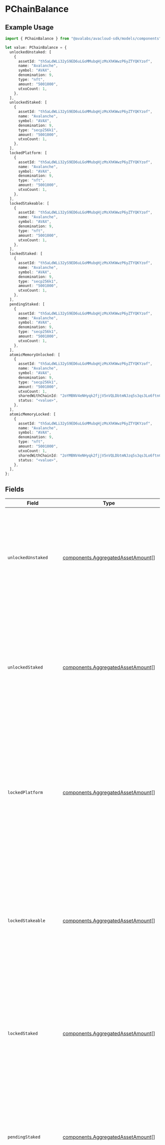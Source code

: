 # PChainBalance

## Example Usage

```typescript
import { PChainBalance } from "@avalabs/avacloud-sdk/models/components";

let value: PChainBalance = {
  unlockedUnstaked: [
    {
      assetId: "th5aLdWLi32yS9ED6uLGoMMubqHjzMsXhKWwzP6yZTYQKYzof",
      name: "Avalanche",
      symbol: "AVAX",
      denomination: 9,
      type: "nft",
      amount: "5001000",
      utxoCount: 1,
    },
  ],
  unlockedStaked: [
    {
      assetId: "th5aLdWLi32yS9ED6uLGoMMubqHjzMsXhKWwzP6yZTYQKYzof",
      name: "Avalanche",
      symbol: "AVAX",
      denomination: 9,
      type: "secp256k1",
      amount: "5001000",
      utxoCount: 1,
    },
  ],
  lockedPlatform: [
    {
      assetId: "th5aLdWLi32yS9ED6uLGoMMubqHjzMsXhKWwzP6yZTYQKYzof",
      name: "Avalanche",
      symbol: "AVAX",
      denomination: 9,
      type: "nft",
      amount: "5001000",
      utxoCount: 1,
    },
  ],
  lockedStakeable: [
    {
      assetId: "th5aLdWLi32yS9ED6uLGoMMubqHjzMsXhKWwzP6yZTYQKYzof",
      name: "Avalanche",
      symbol: "AVAX",
      denomination: 9,
      type: "nft",
      amount: "5001000",
      utxoCount: 1,
    },
  ],
  lockedStaked: [
    {
      assetId: "th5aLdWLi32yS9ED6uLGoMMubqHjzMsXhKWwzP6yZTYQKYzof",
      name: "Avalanche",
      symbol: "AVAX",
      denomination: 9,
      type: "secp256k1",
      amount: "5001000",
      utxoCount: 1,
    },
  ],
  pendingStaked: [
    {
      assetId: "th5aLdWLi32yS9ED6uLGoMMubqHjzMsXhKWwzP6yZTYQKYzof",
      name: "Avalanche",
      symbol: "AVAX",
      denomination: 9,
      type: "secp256k1",
      amount: "5001000",
      utxoCount: 1,
    },
  ],
  atomicMemoryUnlocked: [
    {
      assetId: "th5aLdWLi32yS9ED6uLGoMMubqHjzMsXhKWwzP6yZTYQKYzof",
      name: "Avalanche",
      symbol: "AVAX",
      denomination: 9,
      type: "secp256k1",
      amount: "5001000",
      utxoCount: 1,
      sharedWithChainId: "2oYMBNV4eNHyqk2fjjV5nVQLDbtmNJzq5s3qs3Lo6ftnC6FByM",
      status: "<value>",
    },
  ],
  atomicMemoryLocked: [
    {
      assetId: "th5aLdWLi32yS9ED6uLGoMMubqHjzMsXhKWwzP6yZTYQKYzof",
      name: "Avalanche",
      symbol: "AVAX",
      denomination: 9,
      type: "nft",
      amount: "5001000",
      utxoCount: 1,
      sharedWithChainId: "2oYMBNV4eNHyqk2fjjV5nVQLDbtmNJzq5s3qs3Lo6ftnC6FByM",
      status: "<value>",
    },
  ],
};
```

## Fields

| Field                                                                                                                                                                                                                                 | Type                                                                                                                                                                                                                                  | Required                                                                                                                                                                                                                              | Description                                                                                                                                                                                                                           |
| ------------------------------------------------------------------------------------------------------------------------------------------------------------------------------------------------------------------------------------- | ------------------------------------------------------------------------------------------------------------------------------------------------------------------------------------------------------------------------------------- | ------------------------------------------------------------------------------------------------------------------------------------------------------------------------------------------------------------------------------------- | ------------------------------------------------------------------------------------------------------------------------------------------------------------------------------------------------------------------------------------- |
| `unlockedUnstaked`                                                                                                                                                                                                                    | [components.AggregatedAssetAmount](../../models/components/aggregatedassetamount.md)[]                                                                                                                                                | :heavy_check_mark:                                                                                                                                                                                                                    | A list of objects containing P-chain Asset basic info, amount,  and utxo count of that Asset ID.  Denotes the amount of unstaked Avax that is consumable by any transaction.                                                          |
| `unlockedStaked`                                                                                                                                                                                                                      | [components.AggregatedAssetAmount](../../models/components/aggregatedassetamount.md)[]                                                                                                                                                | :heavy_check_mark:                                                                                                                                                                                                                    | A list of objects containing P-chain Asset basic info, amount,  and utxo count of that Asset ID.  Denotes the amount of staked Avax that is consumable by any transaction when the staking period ends.                               |
| `lockedPlatform`                                                                                                                                                                                                                      | [components.AggregatedAssetAmount](../../models/components/aggregatedassetamount.md)[]                                                                                                                                                | :heavy_check_mark:                                                                                                                                                                                                                    | A list of objects containing P-chain Asset basic info, amount,  and utxo count of that Asset ID.  Denotes the amount of unstaked Avax that is locked at the platform level and not consumable by any transaction at the current time. |
| `lockedStakeable`                                                                                                                                                                                                                     | [components.AggregatedAssetAmount](../../models/components/aggregatedassetamount.md)[]                                                                                                                                                | :heavy_check_mark:                                                                                                                                                                                                                    | A list of objects containing P-chain Asset basic info, amount,  and utxo count of that Asset ID.  Denotes the amount of unstaked Avax that is locked at the platform level and only consumeable for staking transactions.             |
| `lockedStaked`                                                                                                                                                                                                                        | [components.AggregatedAssetAmount](../../models/components/aggregatedassetamount.md)[]                                                                                                                                                | :heavy_check_mark:                                                                                                                                                                                                                    | A list of objects containing P-chain Asset basic info, amount,  and utxo count of that Asset ID.  Denotes the amount of staked Avax that will be locked when the staking period ends.                                                 |
| `pendingStaked`                                                                                                                                                                                                                       | [components.AggregatedAssetAmount](../../models/components/aggregatedassetamount.md)[]                                                                                                                                                | :heavy_check_mark:                                                                                                                                                                                                                    | A list of objects containing P-chain Asset basic info, amount,  and utxo count of that Asset ID.  Denotes the amount of staked Avax whose staking period has not yet started.                                                         |
| `atomicMemoryUnlocked`                                                                                                                                                                                                                | [components.PChainSharedAsset](../../models/components/pchainsharedasset.md)[]                                                                                                                                                        | :heavy_check_mark:                                                                                                                                                                                                                    | A list of objects containing P-chain Asset basic info, amount and utxo count of that Asset ID. Denotes the amount of unlocked Avax in the atomic memory between P-Chain and other chain.                                              |
| `atomicMemoryLocked`                                                                                                                                                                                                                  | [components.PChainSharedAsset](../../models/components/pchainsharedasset.md)[]                                                                                                                                                        | :heavy_check_mark:                                                                                                                                                                                                                    | A list of objects containing P-chain Asset basic info, amount and utxo count of that Asset ID. Denotes the amount of locked Avax in the atomic memory between P-Chain and other chain.                                                |